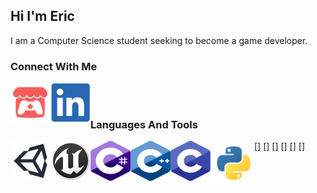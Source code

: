 ## Hi I'm Eric
I am  a Computer Science student seeking to become a game developer.

### Connect With Me
[<img align="left" width="64px" height="64px" src="images/icons/itchio.png"/>][itchio]
[<img align="left" width="64px" height="64px" src="images/icons/linkedin.png"/>][linkedin]


<br />
<br />


### Languages And Tools
[<img align="left" width="64px" height="64px" src="images/icons/unity.png"/>]
[<img align="left" width="64px" height="64px" src="images/icons/unreal.png"/>]
[<img align="left" width="64px" height="64px" src="images/icons/csharp.svg"/>]
[<img align="left" width="64px" height="64px" src="images/icons/cpp.svg"/>]
[<img align="left" width="64px" height="64px" src="images/icons/c.svg"/>]
[<img align="left" width="70px" height="70px" src="images/icons/python.png"/>]

<!-- Links to social medias -->
[itchio]: https://ericgomes.itch.io/
[linkedin]: https://www.linkedin.com/in/eric-gregory-16a502183/

